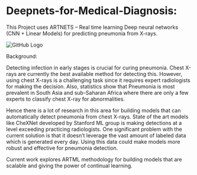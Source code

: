 # Deepnets-for-Medical-Diagnosis:

This Project uses ARTNETS – Real time learning Deep neural networks (CNN + Linear Models) for predicting pneumonia from X-rays.

![GitHub Logo](https://cdn-images-1.medium.com/max/1600/1*EPXJlCxXqzCHO5xPIrRiVw.png)

Background:

Detecting infection in early stages is crucial for curing pneumonia. Chest X-rays are currently the best available method for detecting this. However, using chest X-rays is a challenging task since it requires expert radiologists for making the decision. Also, statistics show that Pneumonia is most prevalent in South Asia and sub-Saharan Africa where there are only a few experts to classify chest X-ray for abnormalities. 

Hence there is a lot of research in this area for building models that can automatically detect pneumonia from chest X-rays. State of the art models like CheXNet developed by Stanford ML group is making detections at a level exceeding practicing radiologists. One significant problem with the current solution is that it doesn’t leverage the vast amount of labeled data which is generated every day. Using this data could make models more robust and effective for pneumonia detection. 

Current work explores ARTML methodology for building models that are scalable and giving the power of continual learning.
